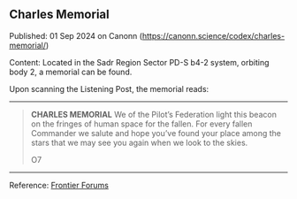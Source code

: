 ## Charles Memorial

Published: 01 Sep 2024 on Canonn (https://canonn.science/codex/charles-memorial/)

Content: Located in the Sadr Region Sector PD-S b4-2 system, orbiting body 2, a memorial can be found.

Upon scanning the Listening Post, the memorial reads:

* * *

> 
> **CHARLES MEMORIAL**
> We of the Pilot’s Federation light this beacon on the fringes of human space for the fallen. For every fallen Commander we salute and hope you’ve found your place among the stars that we may see you again when we look to the skies.
> 
> O7

* * *

Reference: [Frontier Forums](https://forums.frontier.co.uk/threads/curious-about-the-distribution-of-listening-posts-and-where-to-look-for-new-ones.566292/#post-9058115)